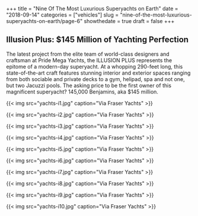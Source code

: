 +++
title = "Nine Of The Most Luxurious Superyachts on Earth"
date = "2018-09-14"
categories = ["vehicles"]
slug = "nine-of-the-most-luxurious-superyachts-on-earth/page-6"
showthedate = true
draft = false
+++

## Illusion Plus: $145 Million of Yachting Perfection

The latest project from the elite team of world-class designers and craftsman at Pride Mega Yachts, the ILLUSION PLUS represents the epitome of a modern-day superyacht. At a whopping 290-feet long, this state-of-the-art craft features stunning interior and exterior spaces ranging from both sociable and private decks to a gym, helipad, spa and not one, but two Jacuzzi pools. The asking price to be the first owner of this magnificent superyacht? 145,000 Benjamins, aka $145 million. 

{{< img src="yachts-i1.jpg" caption="Via Fraser Yachts" >}}

{{< img src="yachts-i2.jpg" caption="Via Fraser Yachts" >}}

{{< img src="yachts-i3.jpg" caption="Via Fraser Yachts" >}}

{{< img src="yachts-i4.jpg" caption="Via Fraser Yachts" >}}

{{< img src="yachts-i5.jpg" caption="Via Fraser Yachts" >}}

{{< img src="yachts-i6.jpg" caption="Via Fraser Yachts" >}}

{{< img src="yachts-i7.jpg" caption="Via Fraser Yachts" >}}

{{< img src="yachts-i8.jpg" caption="Via Fraser Yachts" >}}

{{< img src="yachts-i9.jpg" caption="Via Fraser Yachts" >}}

{{< img src="yachts-i10.jpg" caption="Via Fraser Yachts" >}}